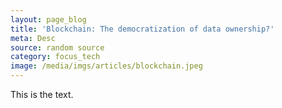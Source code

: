 ```yaml
---
layout: page_blog
title: 'Blockchain: The democratization of data ownership?'
meta: Desc
source: random source
category: focus_tech
image: /media/imgs/articles/blockchain.jpeg
---
```


This is the text.